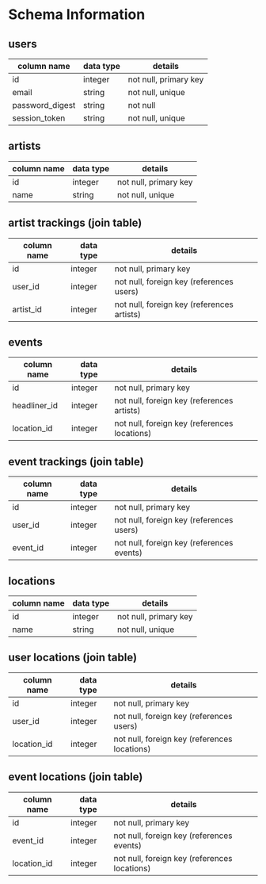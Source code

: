 # Schema Information


## users
column name     | data type | details
----------------|-----------|-----------------------
id              | integer   | not null, primary key
email           | string    | not null, unique
password_digest | string    | not null
session_token   | string    | not null, unique

## artists
column name     | data type | details
----------------|-----------|-----------------------
id              | integer   | not null, primary key
name            | string    | not null, unique

## artist trackings (join table)
column name     | data type | details
----------------|-----------|-----------------------
id              | integer   | not null, primary key
user_id         | integer   | not null, foreign key (references users)
artist_id       | integer   | not null, foreign key (references artists)

## events
column name     | data type | details
----------------|-----------|-----------------------
id              | integer   | not null, primary key
headliner_id    | integer   | not null, foreign key (references artists)
location_id     | integer   | not null, foreign key (references locations)

## event trackings (join table)
column name     | data type | details
----------------|-----------|-----------------------
id              | integer   | not null, primary key
user_id         | integer   | not null, foreign key (references users)
event_id        | integer   | not null, foreign key (references events)

## locations
column name     | data type | details
----------------|-----------|-----------------------
id              | integer   | not null, primary key
name            | string    | not null, unique

## user locations (join table)
column name     | data type | details
----------------|-----------|-----------------------
id              | integer   | not null, primary key
user_id         | integer   | not null, foreign key (references users)
location_id     | integer   | not null, foreign key (references locations)

## event locations (join table)
column name     | data type | details
----------------|-----------|-----------------------
id              | integer   | not null, primary key
event_id        | integer   | not null, foreign key (references events)
location_id     | integer   | not null, foreign key (references locations)
